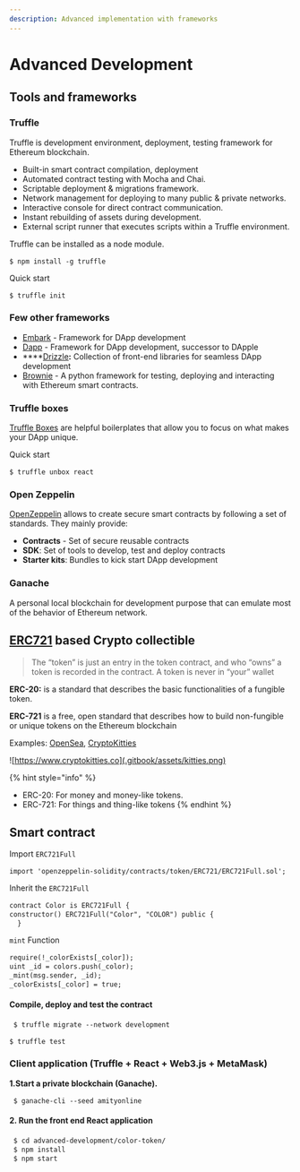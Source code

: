 ```yaml
---
description: Advanced implementation with frameworks
---
```


# Advanced Development

## Tools and frameworks

### Truffle

Truffle is development environment, deployment, testing framework for Ethereum blockchain.

* Built-in smart contract compilation, deployment
* Automated contract testing with Mocha and Chai.
* Scriptable deployment & migrations framework.
* Network management for deploying to many public & private networks.
* Interactive console for direct contract communication.
* Instant rebuilding of assets during development.
* External script runner that executes scripts within a Truffle environment.

Truffle can be installed as a node module.

```text
$ npm install -g truffle
```

Quick start

```text
$ truffle init
```

### Few other frameworks

* [Embark](https://github.com/embark-framework/embark) - Framework for DApp development
* [Dapp](https://dapp.tools/dapp/) - Framework for DApp development, successor to DApple
* \*\*\*\*[Drizzle](https://www.trufflesuite.com/drizzle)**:** Collection of front-end libraries for seamless DApp development 
* [Brownie](https://github.com/HyperLink-Technology/brownie) - A python framework for testing, deploying and interacting with Ethereum smart contracts.

### Truffle boxes

[Truffle Boxes](https://www.trufflesuite.com/boxes) are helpful boilerplates that allow you to focus on what makes your DApp unique.

Quick start

```text
$ truffle unbox react
```

### Open Zeppelin

[OpenZeppelin](https://docs.openzeppelin.com/openzeppelin/) allows to create secure smart contracts by following a set of standards. They mainly provide:

* **Contracts** - Set of secure reusable contracts
* **SDK**: Set of tools to develop, test and deploy contracts
* **Starter kits**: Bundles to kick start DApp development

### Ganache 

A personal local blockchain for development purpose that can emulate most of the behavior of Ethereum network. 

## [ERC721](https://github.com/ethereum/EIPs/blob/master/EIPS/eip-721.md) based Crypto collectible

> The “token” is just an entry in the token contract, and who “owns” a token is recorded in the contract. A token is never in “your” wallet

**ERC-20:** is a standard that describes the basic functionalities of a fungible token.

**ERC-721** is a free, open standard that describes how to build non-fungible or unique tokens on the Ethereum blockchain 

Examples: [OpenSea](https://opensea.io/), [CryptoKitties](https://www.cryptokitties.co)

![https://www.cryptokitties.co](.gitbook/assets/kitties.png)

{% hint style="info" %}
* ERC-20: For money and money-like tokens.
* ERC-721: For things and thing-like tokens
{% endhint %}

## Smart contract

Import `ERC721Full`

```text
import 'openzeppelin-solidity/contracts/token/ERC721/ERC721Full.sol';
```



Inherit the `ERC721Full`

```text
contract Color is ERC721Full {
constructor() ERC721Full("Color", "COLOR") public {
  }
```

`mint` Function

```text
require(!_colorExists[_color]);
uint _id = colors.push(_color);
_mint(msg.sender, _id);
_colorExists[_color] = true;
```

#### Compile, deploy and test the contract

```text
 $ truffle migrate --network development
```

```text
$ truffle test
```



### Client application \(Truffle + React + Web3.js + MetaMask\) 



**1.Start a private blockchain \(Ganache\).**

```text
 $ ganache-cli --seed amityonline
```

#### 

#### 2. Run the front end React application

```text
 $ cd advanced-development/color-token/
 $ npm install
 $ npm start
```





